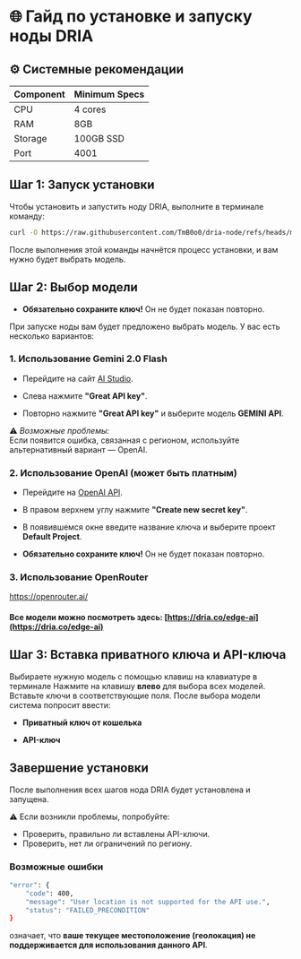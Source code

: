 # 🌐 Гайд по установке и запуску ноды DRIA
## ⚙️ Системные рекомендации 

| Component | Minimum Specs |
|-----------|---------------|
| CPU       | 4 cores       |
| RAM       | 8GB           |
| Storage   | 100GB SSD     |
| Port      | 4001          |

## Шаг 1: Запуск установки

Чтобы установить и запустить ноду DRIA, выполните в терминале команду:

```bash
curl -O https://raw.githubusercontent.com/TmB0o0/dria-node/refs/heads/main/guide-ru/dria && chmod +x dria && sudo ./dria
```
После выполнения этой команды начнётся процесс установки, и вам нужно будет выбрать модель.

## Шаг 2: Выбор модели
-   **Обязательно сохраните ключ!** Он не будет показан повторно.

При запуске ноды вам будет предложено выбрать модель. У вас есть несколько вариантов:
### 1. Использование Gemini 2.0 Flash

-   Перейдите на сайт [AI Studio](https://aistudio.google.com/prompts/new_chat).
    
-   Слева нажмите **"Great API key"**.
    
-   Повторно нажмите **"Great API key"** и выберите модель **GEMINI API**.
    

⚠️ _Возможные проблемы:_  
Если появится ошибка, связанная с регионом, используйте альтернативный вариант — OpenAI.

### 2. Использование OpenAI (может быть платным)

-   Перейдите на [OpenAI API](https://platform.openai.com/api-keys).
    
-   В правом верхнем углу нажмите **"Create new secret key"**.
    
-   В появившемся окне введите название ключа и выберите проект **Default Project**.
    
-   **Обязательно сохраните ключ!** Он не будет показан повторно.

### 3. Использование OpenRouter
https://openrouter.ai/

#### Все модели можно посмотреть здесь: [https://dria.co/edge-ai](https://dria.co/edge-ai)


## Шаг 3: Вставка приватного ключа и API-ключа
Выбираете нужную модель с помощью клавиш на клавиатуре в терминале 
Нажмите  на клавишу **влево** для выбора всех моделей. Вставьте ключи в соответствующие поля.
После выбора модели система попросит ввести:

-   **Приватный ключ от кошелька**
    
-   **API-ключ**

## Завершение установки

После выполнения всех шагов нода DRIA будет установлена и запущена.

⚠️ Если возникли проблемы, попробуйте:

-   Проверить, правильно ли вставлены API-ключи.
-   Проверить, нет ли ограничений по региону.

### Возможные ошибки
```bash
"error": {
    "code": 400,
    "message": "User location is not supported for the API use.",
    "status": "FAILED_PRECONDITION"
}
```
означает, что **ваше текущее местоположение (геолокация) не поддерживается для использования данного API**.
  
